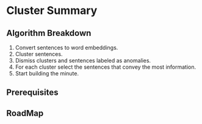 # Cluster Summary

## Algorithm Breakdown

1. Convert sentences to word embeddings.
2. Cluster sentences.
3. Dismiss clusters and sentences labeled as anomalies. 
4. For each cluster select the sentences that convey the most information.
5. Start building the minute.


## Prerequisites



## RoadMap
